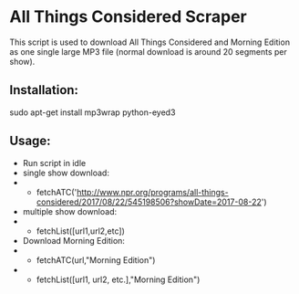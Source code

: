 # All Things Considered Scraper

This script is used to download All Things Considered and Morning Edition as one single large MP3 file (normal download is around 20 segments per show).

## Installation:

sudo apt-get install mp3wrap python-eyed3

## Usage:

* Run script in idle
* single show download:
* * fetchATC('http://www.npr.org/programs/all-things-considered/2017/08/22/545198506?showDate=2017-08-22')
* multiple show download:
* * fetchList([url1,url2,etc])
* Download Morning Edition:
* * fetchATC(url,"Morning Edition")
* * fetchList([url1, url2, etc.],"Morning Edition")

